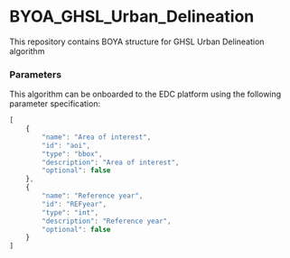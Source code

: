 # BYOA_GHSL_Urban_Delineation

This repository contains BOYA structure for GHSL Urban Delineation algorithm

### Parameters

This algorithm can be onboarded to the EDC platform using the following parameter specification:

```javascript
[
    {
        "name": "Area of interest",
        "id": "aoi",
        "type": "bbox",
        "description": "Area of interest",
        "optional": false
    },
    {
        "name": "Reference year",
        "id": "REFyear",
        "type": "int",
        "description": "Reference year",
        "optional": false
    }
]
```
